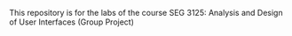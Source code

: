 This repository is for the labs of the course SEG 3125: Analysis and Design of User Interfaces (Group Project)
